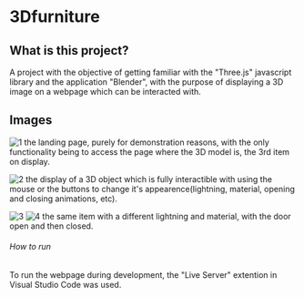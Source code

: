 # 3Dfurniture

## What is this project?
A project with the objective of getting familiar with the "Three.js" javascript library and the application "Blender", with the purpose of displaying a 3D image on a webpage which can be interacted with.

## Images
![1](https://user-images.githubusercontent.com/76527448/224729659-f30106e2-57fd-4a7a-8205-7a7272bda778.PNG)
the landing page, purely for demonstration reasons, with the only functionality being to access the page where the 3D model is, the 3rd item on display.


![2](https://user-images.githubusercontent.com/76527448/224729997-354ba78b-04aa-43d7-8a53-8131fe95b108.PNG)
the display of a 3D object which is fully interactible with using the mouse or the buttons to change it's appearence(lightning, material, opening and closing animations, etc).


![3](https://user-images.githubusercontent.com/76527448/224730240-d493d0b4-7cf5-4ce1-a506-db3810504b8f.PNG)
![4](https://user-images.githubusercontent.com/76527448/224730271-7d9144bc-d694-4ae4-a045-b278c9375b92.PNG)
the same item with a different lightning and material, with the door open and then closed.

###### How to run
To run the webpage during development, the "Live Server" extention in Visual Studio Code was used. 
